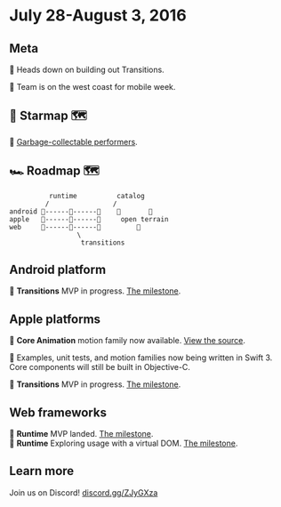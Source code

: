 # July 28-August 3, 2016

## Meta

📝 Heads down on building out Transitions.

📱 Team is on the west coast for mobile week.

## 🌟 Starmap 🗺

📝 [Garbage-collectable performers](https://material-motion.gitbooks.io/material-motion-starmap/content/specifications/runtime/scheduler.html).

## 🏎 Roadmap 🗺

              runtime          catalog
             /                /
    android 🎉------📝------🚩    🌱       🌱
    apple   🎉------📝------🚩     open terrain
    web     📝------🚩------🚩         🌱
                     \
                      transitions

## Android platform

📝 **Transitions** MVP in progress. [The milestone](https://github.com/material-motion/material-motion-transitions-android/milestone/1).

## Apple platforms

🎉 **Core Animation** motion family now available. [View the source](https://github.com/material-motion/material-motion-family-coreanimation-swift).

🎉 Examples, unit tests, and motion families now being written in Swift 3. Core components will still be built in Objective-C.

📝 **Transitions** MVP in progress. [The milestone](https://github.com/material-motion/material-motion-transitions-objc/milestone/1).

## Web frameworks

🎉 **Runtime** MVP landed. [The milestone](https://github.com/material-motion/material-motion-experiments-js/milestone/3).  
📝 **Runtime** Exploring usage with a virtual DOM. [The milestone](https://github.com/material-motion/material-motion-experiments-js/milestone/2).  

## Learn more

Join us on Discord! [discord.gg/ZJyGXza](https://discord.gg/ZJyGXza)
